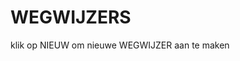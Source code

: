 <!-- TITLE: Wegwijzers -->
<!-- SUBTITLE: zij tonen de weg-->

# WEGWIJZERS

klik op NIEUW om nieuwe WEGWIJZER aan te maken

